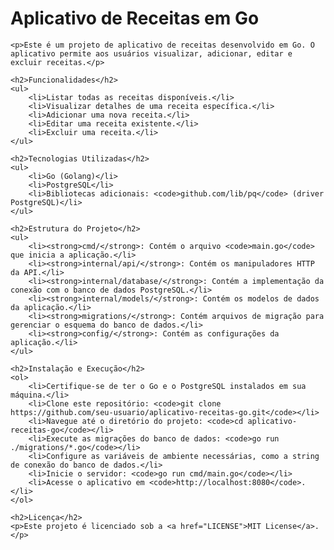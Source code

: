 <!DOCTYPE html>
<html lang="en">
<head>
    <meta charset="UTF-8">
    <meta name="viewport" content="width=device-width, initial-scale=1.0">
    <title>Aplicativo de Receitas em Go</title>
</head>
<body>
    <h1>Aplicativo de Receitas em Go</h1>

    <p>Este é um projeto de aplicativo de receitas desenvolvido em Go. O aplicativo permite aos usuários visualizar, adicionar, editar e excluir receitas.</p>

    <h2>Funcionalidades</h2>
    <ul>
        <li>Listar todas as receitas disponíveis.</li>
        <li>Visualizar detalhes de uma receita específica.</li>
        <li>Adicionar uma nova receita.</li>
        <li>Editar uma receita existente.</li>
        <li>Excluir uma receita.</li>
    </ul>

    <h2>Tecnologias Utilizadas</h2>
    <ul>
        <li>Go (Golang)</li>
        <li>PostgreSQL</li>
        <li>Bibliotecas adicionais: <code>github.com/lib/pq</code> (driver PostgreSQL)</li>
    </ul>

    <h2>Estrutura do Projeto</h2>
    <ul>
        <li><strong>cmd/</strong>: Contém o arquivo <code>main.go</code> que inicia a aplicação.</li>
        <li><strong>internal/api/</strong>: Contém os manipuladores HTTP da API.</li>
        <li><strong>internal/database/</strong>: Contém a implementação da conexão com o banco de dados PostgreSQL.</li>
        <li><strong>internal/models/</strong>: Contém os modelos de dados da aplicação.</li>
        <li><strong>migrations/</strong>: Contém arquivos de migração para gerenciar o esquema do banco de dados.</li>
        <li><strong>config/</strong>: Contém as configurações da aplicação.</li>
    </ul>

    <h2>Instalação e Execução</h2>
    <ol>
        <li>Certifique-se de ter o Go e o PostgreSQL instalados em sua máquina.</li>
        <li>Clone este repositório: <code>git clone https://github.com/seu-usuario/aplicativo-receitas-go.git</code></li>
        <li>Navegue até o diretório do projeto: <code>cd aplicativo-receitas-go</code></li>
        <li>Execute as migrações do banco de dados: <code>go run ./migrations/*.go</code></li>
        <li>Configure as variáveis de ambiente necessárias, como a string de conexão do banco de dados.</li>
        <li>Inicie o servidor: <code>go run cmd/main.go</code></li>
        <li>Acesse o aplicativo em <code>http://localhost:8080</code>.</li>
    </ol>

    <h2>Licença</h2>
    <p>Este projeto é licenciado sob a <a href="LICENSE">MIT License</a>.</p>
</body>
</html>
